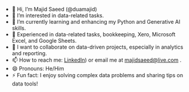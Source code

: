 - 👋 Hi, I’m Majid Saeed (@duamajid)
- 👀 I’m interested in data-related tasks.
- 🌱 I’m currently learning and enhancing my Python and Generative AI skills.
- 💼 Experienced in data-related tasks, bookkeeping, Xero, Microsoft Excel, and Google Sheets.
- 💞️ I want to collaborate on data-driven projects, especially in analytics and reporting.
- 📫 How to reach me: [LinkedIn](https://www.linkedin.com/in/majid-saeed-b366b321/)) or email me at majidsaeed@live.com .
- 😄 Pronouns: He/Him
- ⚡ Fun fact: I enjoy solving complex data problems and sharing tips on data tools!

<!---
duamajid/duamajid is a ✨ special ✨ repository because its `README.md` (this file) appears on your GitHub profile.
You can click the Preview link to take a look at your changes.
--->
